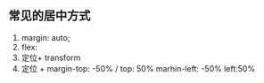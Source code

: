 ## 常见的居中方式

1. margin: auto;
2. flex:
3. 定位+ transform
4. 定位 + margin-top: -50% / top: 50% marhin-left: -50% left:50%
